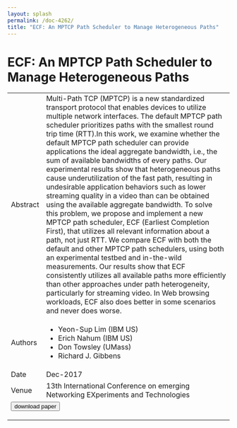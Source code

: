 ```yaml
---
layout: splash
permalink: /doc-4262/
title: "ECF: An MPTCP Path Scheduler to Manage Heterogeneous Paths"
---
```


# ECF: An MPTCP Path Scheduler to Manage Heterogeneous Paths

<table>
    <tbody>
    <tr>
        <td>Abstract</td>
        <td>Multi-Path TCP (MPTCP) is a new standardized transport protocol that enables devices to utilize multiple network interfaces. The default MPTCP path scheduler prioritizes paths with the smallest round trip time (RTT).In this work, we examine whether the default MPTCP path scheduler can provide applications the ideal aggregate bandwidth, i.e., the sum of available bandwidths of every paths. Our experimental results show that heterogeneous paths cause underutilization of the fast path, resulting in undesirable application behaviors such as lower streaming quality in a video than can be obtained using the available aggregate bandwidth. To solve this problem, we propose and implement a new MPTCP path scheduler, ECF (Earliest Completion First), that utilizes all relevant information about a path, not just RTT. We compare ECF with both the default and other MPTCP path schedulers, using both an experimental testbed and in-the-wild measurements. Our results show that ECF consistently utilizes all available paths more efficiently than other approaches under path heterogeneity, particularly for streaming video. In Web browsing workloads, ECF also does better in some scenarios and never does worse.</td>
    </tr>
    <tr>
        <td>Authors</td>
        <td>
            <ul>
                <li>Yeon-Sup Lim (IBM US)</li>
                <li>Erich Nahum (IBM US)</li>
                <li>Don Towsley (UMass)</li>
                <li>Richard J. Gibbens</li>
            </ul>
        </td>
    </tr>
    <tr>
        <td>Date</td>
        <td>Dec-2017</td>
    </tr>
    <tr>
        <td>Venue</td>
        <td>13th International Conference on emerging Networking EXperiments and Technologies</td>
    </tr>
        <tr>
            <td colspan="2">
                <form method="get" action="https://dais-ita.org/sites/default/files/p147-Lim.pdf">
                    <button type="submit">download paper</button>
                </form>
            </td>
        </tr>
    </tbody>
</table>

